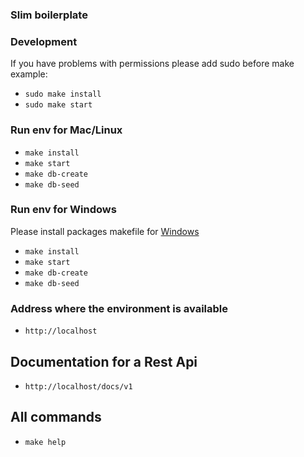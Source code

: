 ### Slim boilerplate

### Development
If you have problems with permissions please add sudo before make example:
- `sudo make install`
- `sudo make start`
### Run env for Mac/Linux

- `make install`
- `make start`
- `make db-create`
- `make db-seed`

### Run env for Windows
Please install packages makefile for [Windows](http://gnuwin32.sourceforge.net/packages/make.htm)
- `make install`
- `make start`
- `make db-create`
- `make db-seed`

### Address where the environment is available
- `http://localhost`
## Documentation for a Rest Api
- `http://localhost/docs/v1`
## All commands

-  `make help`
